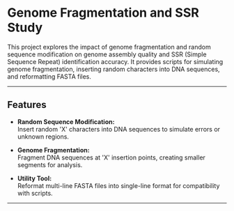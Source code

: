 # Genome Fragmentation and SSR Study  

This project explores the impact of genome fragmentation and random sequence modification on genome assembly quality and SSR (Simple Sequence Repeat) identification accuracy. It provides scripts for simulating genome fragmentation, inserting random characters into DNA sequences, and reformatting FASTA files.  

---

## Features  

- **Random Sequence Modification:**  
  Insert random 'X' characters into DNA sequences to simulate errors or unknown regions.  

- **Genome Fragmentation:**  
  Fragment DNA sequences at 'X' insertion points, creating smaller segments for analysis.  

- **Utility Tool:**  
  Reformat multi-line FASTA files into single-line format for compatibility with scripts.  

---

